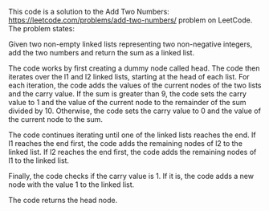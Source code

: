 This code is a solution to the Add Two Numbers: https://leetcode.com/problems/add-two-numbers/ problem on LeetCode. The problem states:

Given two non-empty linked lists representing two non-negative integers, add the two numbers and return the sum as a linked list.

The code works by first creating a dummy node called head. The code then iterates over the l1 and l2 linked lists, starting at the head of each list. For each iteration, the code adds the values of the current nodes of the two lists and the carry value. If the sum is greater than 9, the code sets the carry value to 1 and the value of the current node to the remainder of the sum divided by 10. Otherwise, the code sets the carry value to 0 and the value of the current node to the sum.

The code continues iterating until one of the linked lists reaches the end. If l1 reaches the end first, the code adds the remaining nodes of l2 to the linked list. If l2 reaches the end first, the code adds the remaining nodes of l1 to the linked list.

Finally, the code checks if the carry value is 1. If it is, the code adds a new node with the value 1 to the linked list.

The code returns the head node.
